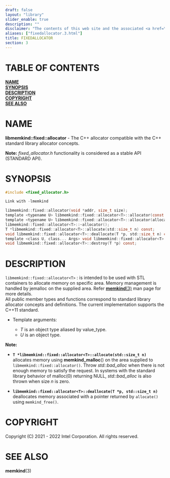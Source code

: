 ```yaml
---
draft: false
layout: "library"
slider_enable: true
description: ""
disclaimer: "The contents of this web site and the associated <a href=\"https://github.com/memkind\">GitHub repositories</a> are BSD-licensed open source."
aliases: ["fixedallocator.3.html"]
title: FIXEDALLOCATOR
section: 3
---
```


[comment]: <> (SPDX-License-Identifier: BSD-2-Clause)
[comment]: <> (Copyright 2021-2022, Intel Corporation)

[comment]: <> (fixedallocator.3 -- man page for fixedallocator)

# TABLE OF CONTENTS #

[**NAME**](#name)\
[**SYNOPSIS**](#synopsis)\
[**DESCRIPTION**](#description)\
[**COPYRIGHT**](#copyright)\
[**SEE ALSO**](#see-also)


# NAME #

**libmemkind::fixed::allocator<T>** - The C++ allocator
compatible with the C++ standard library allocator concepts.

**Note:** *fixed_allocator.h* functionality is considered as a
stable API (STANDARD API).

# SYNOPSIS #

```c
#include <fixed_allocator.h>

Link with -lmemkind

libmemkind::fixed::allocator(void *addr, size_t size);
template <typename U> libmemkind::fixed::allocator<T>::allocator(const libmemkind::fixed::allocator<U>&) noexcept;
template <typename U> libmemkind::fixed::allocator<T>::allocator(allocator<U>&& other) noexcept;
libmemkind::fixed::allocator<T>::~allocator();
T *libmemkind::fixed::allocator<T>::allocate(std::size_t n) const;
void libmemkind::fixed::allocator<T>::deallocate(T *p, std::size_t n) const;
template <class U, class... Args> void libmemkind::fixed::allocator<T>::construct(U *p, Args... &&args) const;
void libmemkind::fixed::allocator<T>::destroy(T *p) const;
```

# DESCRIPTION #

`libmemkind::fixed::allocator<T>`
:   is intended to be used with STL containers to allocate
    memory on specific area. Memory management is handled by
    jemalloc on the supplied area. Refer
    [**memkind**(3)](/memkind/manpages/memkind.3.html)
    man page for more details.\
    All public member types and functions correspond to standard library allocator concepts and definitions. The current implementation supports the C++11 standard.

+ Template arguments:

  + *T* is an object type aliased by value_type.
  + *U* is an object type.

**Note:**

+ **`T *libmemkind::fixed::allocator<T>::allocate(std::size_t n)`**\
  allocates memory using **memkind_malloc**() on the area
  supplied to `libmemkind::fixed::allocator()`. Throw
  *std::bad_alloc* when there is not enough memory to
  satisfy the request.
  In systems with the standard library behavior of malloc(0) returning NULL,
  *std::bad_alloc* is also thrown when size *n* is zero.

+ **`libmemkind::fixed::allocator<T>::deallocate(T *p, std::size_t n)`**\
  deallocates memory associated with a pointer returned by
  `allocate()` using `memkind_free()`.

# COPYRIGHT #

Copyright (C) 2021 - 2022 Intel Corporation. All rights reserved.

# SEE ALSO #

**memkind**(3)
